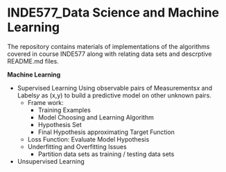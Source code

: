 # INDE577_Data Science and Machine Learning

The repository contains materials of implementations of the algorithms covered in course INDE577 along with relating data sets and descrptive README.md files.

**Machine Learning**
* Supervised Learning
    Using observable pairs of Measurements$x$ and Labels$y$ as (x,y) to build a predictive model on other unknown pairs.
    - Frame work: 
        - Training Examples 
        - Model Choosing and Learning Algorithm 
        - Hypothesis Set
        - Final Hypothesis approximating Target Function
    - Loss Function: Evaluate Model Hypothesis
    - Underfitting and Overfitting Issues
        - Partition data sets as training / testing data sets
* Unsupervised Learning
